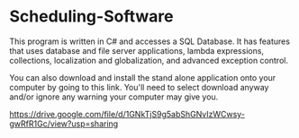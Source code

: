 # Scheduling-Software

This program is written in C# and accesses a SQL Database.  It has features that uses database and file server applications, lambda expressions, collections, localization and globalization, and advanced exception control.

You can also download and install the stand alone application onto your computer by going to this link.  You'll need to select download anyway and/or ignore any warning your computer may give you.

https://drive.google.com/file/d/1GNkTjS9g5abShGNvIzWCwsy-gwRfR1Gc/view?usp=sharing
